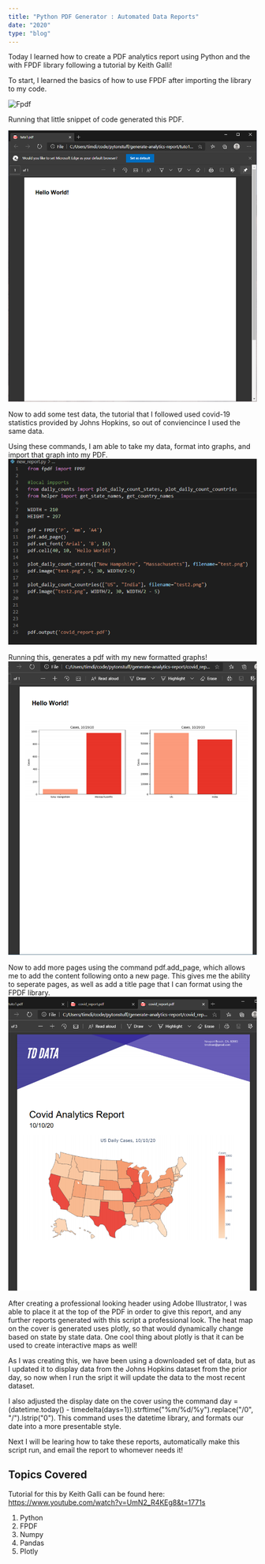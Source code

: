 ```yaml
---
title: "Python PDF Generator : Automated Data Reports"
date: "2020"
type: "blog"
---
```



Today I learned how to create a PDF analytics report using Python and the with FPDF library following a tutorial by Keith Galli!

To start, I learned the basics of how to use FPDF after importing the library to my code.

![Fpdf](pythonpdf/start.png)

Running that little snippet of code generated this PDF.

![hello](.\hellowrld.png)

Now to add some test data, the tutorial that I followed used covid-19 statistics provided by Johns Hopkins, so out of conviencince I used the same data.

Using these commands, I am able to take my data, format into graphs, and import that graph into my PDF.
![first](.\firstplot.png)

Running this, generates a pdf with my new formatted graphs!
![firstplot](.\plot1pdf.png)

Now to add more pages using the command pdf.add_page, which allows me to add the content following onto a new page.  This gives me the ability to seperate pages, as well as add a title page that I can format using the FPDF library.
![coverpage](.\header2.png)

After creating a professional looking header using Adobe Illustrator, I was able to place it at the top of the PDF in order to give this report, and any further reports generated with this script a professional look.  The heat map on the cover is generated uses plotly, so that would dynamically change based on state by state data.  One cool thing about plotly is that it can be used to create interactive maps as well!

As I was creating this, we have been using a downloaded set of data, but as I updated it to display data from the Johns Hopkins dataset from the prior day, so now when I run the sript it will update the data to the most recent dataset.

I also adjusted the display date on the cover using the command     day = (datetime.today() - timedelta(days=1)).strftime("%m/%d/%y").replace("/0", "/").lstrip("0").  This command uses the datetime library, and formats our date into a more presentable style.

Next I will be learing how to take these reports, automatically make this script run, and email the report to whomever needs it!

## Topics Covered
Tutorial for this by Keith Galli can be found here: https://www.youtube.com/watch?v=UmN2_R4KEg8&t=1771s
1. Python
2. FPDF
3. Numpy
4. Pandas
5. Plotly
